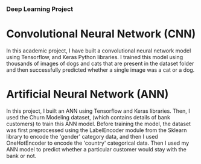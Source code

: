 ### Deep Learning Project
# Convolutional Neural Network (CNN)
In this academic project, I have built a convolutional neural network model using Tensorflow, and Keras Python libraries. I trained this model using thousands of images of dogs and cats that are present in the dataset folder and then successfully predicted whether a single image was a cat or a dog.

# Artificial Neural Network (ANN)
In this project, I built an ANN using Tensorflow and Keras libraries. Then, I used the Churn Modeling dataset, (which contains details of bank customers) to train this ANN model. Before training the model, the dataset was first preprocessed using the LabelEncoder module from the Sklearn library to encode the 'gender' category data, and then I used OneHotEncoder to encode the 'country' categorical data. Then I used my ANN model to predict whether a particular customer would stay with the bank or not. 


